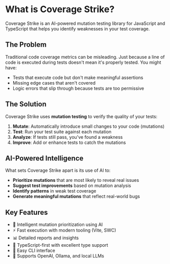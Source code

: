 # What is Coverage Strike?

Coverage Strike is an AI-powered mutation testing library for JavaScript and TypeScript that helps you identify weaknesses in your test coverage.

## The Problem

Traditional code coverage metrics can be misleading. Just because a line of code is executed during tests doesn't mean it's properly tested. You might have:

- Tests that execute code but don't make meaningful assertions
- Missing edge cases that aren't covered
- Logic errors that slip through because tests are too permissive

## The Solution

Coverage Strike uses **mutation testing** to verify the quality of your tests:

1. **Mutate**: Automatically introduce small changes to your code (mutations)
2. **Test**: Run your test suite against each mutation
3. **Analyze**: If tests still pass, you've found a weakness
4. **Improve**: Add or enhance tests to catch the mutations

## AI-Powered Intelligence

What sets Coverage Strike apart is its use of AI to:

- **Prioritize mutations** that are most likely to reveal real issues
- **Suggest test improvements** based on mutation analysis
- **Identify patterns** in weak test coverage
- **Generate meaningful mutations** that reflect real-world bugs

## Key Features

- 🎯 Intelligent mutation prioritization using AI
- ⚡ Fast execution with modern tooling (Vite, SWC)
- 📊 Detailed reports and insights
- 🔧 TypeScript-first with excellent type support
- 🚀 Easy CLI interface
- 🤖 Supports OpenAI, Ollama, and local LLMs
